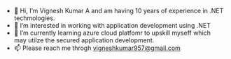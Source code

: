- 👋 Hi, I’m Vignesh Kumar A and am having 10 years of experience in .NET techmologies.
- 👀 I’m interested in working with application development using .NET
- 🌱 I’m currently learning azure cloud platfomr to upskill myseff which may utilze the secured application development.
- 📫 Please reach me throgh vigneshkumar957@gmail.com

<!---
vigneshkumar957/vigneshkumar957 is a ✨ special ✨ repository because its `README.md` (this file) appears on your GitHub profile.
You can click the Preview link to take a look at your changes.
--->
